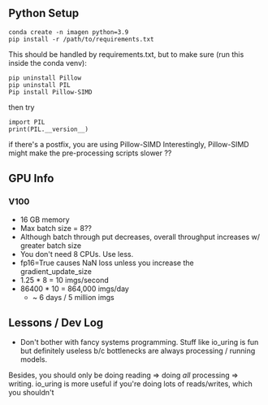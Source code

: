 ## Python Setup
```
conda create -n imagen python=3.9
pip install -r /path/to/requirements.txt
```

This should be handled by requirements.txt, but to make sure
(run this inside the conda venv):
```
pip uninstall Pillow
pip uninstall PIL
Pip install Pillow-SIMD
```

then try
```
import PIL
print(PIL.__version__)
```

if there's a postfix, you are using Pillow-SIMD
Interestingly, Pillow-SIMD might make the pre-processing scripts slower ??

## GPU Info
### V100
- 16 GB memory
- Max batch size = 8??
- Although batch through put decreases, overall throughput increases w/ greater batch size
- You don't need 8 CPUs. Use less.
- fp16=True causes NaN loss unless you increase the gradient_update_size
- 1.25 * 8 = 10 imgs/second
- 86400 * 10 = 864,000 imgs/day
    - ~ 6 days / 5 million imgs

## Lessons / Dev Log
- Don't bother with fancy systems programming. Stuff like io_uring is fun
but definitely useless b/c bottlenecks are always processing / running models.

Besides, you should only be doing reading => doing *all* processing => writing.
io_uring is more useful if you're doing lots of reads/writes, which you shouldn't
